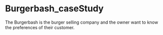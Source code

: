 # Burgerbash_caseStudy
The Burgerbash is the burger selling company and the owner want to know the preferences of their customer. 
